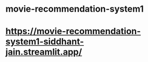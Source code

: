 # movie-recommendation-system1


# https://movie-recommendation-system1-siddhant-jain.streamlit.app/
